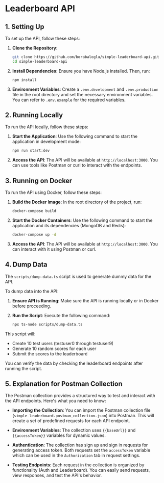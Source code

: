 # Leaderboard API

## 1. Setting Up

To set up the API, follow these steps:

1. **Clone the Repository**:
   ```bash
   git clone https://github.com/borabaloglu/simple-leaderboard-api.git
   cd simple-leaderboard-api
   ```

2. **Install Dependencies**:
   Ensure you have Node.js installed. Then, run:
   ```bash
   npm install
   ```

3. **Environment Variables**:
   Create a `.env.development` and `.env.production` file in the root directory and set the necessary environment variables. You can refer to `.env.example` for the required variables.

## 2. Running Locally

To run the API locally, follow these steps:

1. **Start the Application**:
   Use the following command to start the application in development mode:
   ```bash
   npm run start:dev
   ```

2. **Access the API**:
   The API will be available at `http://localhost:3000`. You can use tools like Postman or curl to interact with the endpoints.

## 3. Running on Docker

To run the API using Docker, follow these steps:

1. **Build the Docker Image**:
   In the root directory of the project, run:
   ```bash
   docker-compose build
   ```

2. **Start the Docker Containers**:
   Use the following command to start the application and its dependencies (MongoDB and Redis):
   ```bash
   docker-compose up -d
   ```

3. **Access the API**:
   The API will be available at `http://localhost:3000`. You can interact with it using Postman or curl.

## 4. Dump Data

The `scripts/dump-data.ts` script is used to generate dummy data for the API.

To dump data into the API:

1. **Ensure API is Running**:
   Make sure the API is running locally or in Docker before proceeding.

2. **Run the Script**:
   Execute the following command:
   ```bash
   npx ts-node scripts/dump-data.ts
   ```

This script will:
- Create 10 test users (testuser0 through testuser9)
- Generate 10 random scores for each user
- Submit the scores to the leaderboard

You can verify the data by checking the leaderboard endpoints after running the script.

## 5. Explanation for Postman Collection

The Postman collection provides a structured way to test and interact with the API endpoints. Here's what you need to know:

- **Importing the Collection**: You can import the Postman collection file (`simple-leaderboard.postman_collection.json`) into Postman. This will create a set of predefined requests for each API endpoint.

- **Environment Variables**: The collection uses `{{baseUrl}}` and `{{accessToken}}` variables for dynamic values.

- **Authentication**: The collection has sign up and sign in requests for generating access token. Both requests set the `accessToken` variable which can be used in the `Authorization` tab in request settings.

- **Testing Endpoints**: Each request in the collection is organized by functionality (Auth and Leaderboard). You can easily send requests, view responses, and test the API's behavior.

